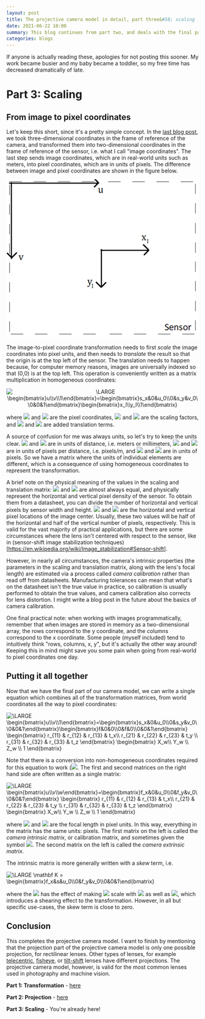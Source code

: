 ```yaml
---
layout: post
title: The projective camera model in detail, part three&#58; scaling
date: 2021-06-22 10:00
summary: This blog continues from part two, and deals with the final part of the projective camera model, translating and scaling from image plane coordinates to pixel coordinates.
categories: blogs
---
```


If anyone is actually reading these, apologies for not posting this sooner. My work became busier and my baby became a toddler, so my free time has decreased dramatically of late.

# Part 3: Scaling
## From image to pixel coordinates
Let's keep this short, since it's a pretty simple concept. In the [last blog post](https://daveboat.github.io/blogs/2020/10/20/the-projective-camera-model-in-detail-part-two-projection/), we took three-dimensional coordinates in the frame of reference of the camera, and transformed them into two-dimensional coordinates in the frame of reference of the sensor, i.e. what I call "image coordinates". The last step sends image coordinates, which are in real-world units such as meters, into pixel coordinates, which are in units of pixels. The difference between image and pixel coordinates are shown in the figure below.

<div style="text-align:center">
<img src="/assets/images/sensor_scaling.png">
</div>

The image-to-pixel coordinate transformation needs to first *scale* the image coordinates into pixel units, and then needs to *translate* the result so that the origin is at the top left of the sensor. The translation needs to happen because, for computer memory reasons, images are universally indexed so that (0,0) is at the top left. This operation is conveniently written as a matrix multiplication in homogeneous coordinates:

<div style="text-align:center">
<img src="https://latex.codecogs.com/svg.image?\LARGE&space;\begin{bmatrix}u\\v\\1\end{bmatrix}=\begin{bmatrix}s_x&0&u_0\\0&s_y&v_0\\0&0&1\end{bmatrix}\begin{bmatrix}x_I\\y_I\\1\end{bmatrix}" title="\LARGE \begin{bmatrix}u\\v\\1\end{bmatrix}=\begin{bmatrix}s_x&0&u_0\\0&s_y&v_0\\0&0&1\end{bmatrix}\begin{bmatrix}x_I\\y_I\\1\end{bmatrix}" />
</div>

where <img src="https://render.githubusercontent.com/render/math?math=u"> and <img src="https://render.githubusercontent.com/render/math?math=v"> are the pixel coordinates, <img src="https://render.githubusercontent.com/render/math?math=s_x"> and <img src="https://render.githubusercontent.com/render/math?math=s_y"> are the scaling factors, and <img src="https://render.githubusercontent.com/render/math?math=u_0"> and <img src="https://render.githubusercontent.com/render/math?math=v_0"> are added translation terms. 

A source of confusion for me was always units, so let's try to keep the units clear. <img src="https://render.githubusercontent.com/render/math?math=x_I"> and <img src="https://render.githubusercontent.com/render/math?math=y_I"> are in units of distance, i.e. meters or millimeters, <img src="https://render.githubusercontent.com/render/math?math=s_x"> and <img src="https://render.githubusercontent.com/render/math?math=s_y"> are in units of pixels per distance, i.e. pixels/m, and <img src="https://render.githubusercontent.com/render/math?math=u_0"> and <img src="https://render.githubusercontent.com/render/math?math=v_0"> are in units of pixels. So we have a matrix where the units of individual elements are different, which is a consequence of using homogeneous coordinates to represent the transformation.

A brief note on the physical meaning of the values in the scaling and translation matrix: <img src="https://render.githubusercontent.com/render/math?math=s_x"> and <img src="https://render.githubusercontent.com/render/math?math=s_y"> are almost always equal, and physically represent the horizontal and vertical pixel density of the sensor. To obtain them from a datasheet, you can divide the number of horizontal and vertical pixels by sensor width and height. <img src="https://render.githubusercontent.com/render/math?math=u_0"> and <img src="https://render.githubusercontent.com/render/math?math=v_0"> are the horizontal and vertical pixel locations of the image center. Usually, these two values will be half of the horizontal and half of the vertical number of pixels, respectively. This is valid for the vast majority of practical applications, but there are some circumstances where the lens isn't centered with respect to the sensor, like in (sensor-shift image stabilization techniques)[https://en.wikipedia.org/wiki/Image_stabilization#Sensor-shift].

However, in nearly all circumstances, the camera's intrinsic properties (the parameters in the scaling and translation matrix, along with the lens's focal length) are estimated via a process called *camera calibration* rather than read off from datasheets. Manufacturing tolerances can mean that what's on the datasheet isn't the true value in practice, so calibration is usually performed to obtain the true values, and camera calibration also corrects for lens distortion. I might write a blog post in the future about the basics of camera calibration.

One final practical note: when working with images programmatically, remember that when images are stored in memory as a two-dimensional array, the rows correspond to the y coordinate, and the columns correspond to the x coordinate. Some people (myself included) tend to intuitively think "rows, columns, x, y", but it's actually the other way around! Keeping this in mind might save you some pain when going from real-world to pixel coordinates one day.

## Putting it all together

Now that we have the final part of our camera model, we can write a single equation which combines all of the transformation matrices, from world coordinates all the way to pixel coordinates:

<img src="https://latex.codecogs.com/svg.image?\LARGE&space;\begin{bmatrix}u\\v\\1\end{bmatrix}=\begin{bmatrix}s_x&0&u_0\\0&s_y&v_0\\0&0&1\end{bmatrix}\begin{bmatrix}f&0&0\\0&f&0\\0&0&1\end{bmatrix}&space;\begin{bmatrix}&space;r_{11}&space;&&space;r_{12}&space;&&space;r_{13}&space;&&space;t_x\\&space;r_{21}&space;&&space;r_{22}&space;&&space;r_{23}&space;&&space;t_y&space;\\&space;r_{31}&space;&&space;r_{32}&space;&&space;r_{33}&space;&&space;t_z&space;\end{bmatrix}&space;\begin{bmatrix}&space;X_w\\&space;Y_w&space;\\&space;Z_w&space;\\&space;1&space;\end{bmatrix}" title="\LARGE \begin{bmatrix}u\\v\\1\end{bmatrix}=\begin{bmatrix}s_x&0&u_0\\0&s_y&v_0\\0&0&1\end{bmatrix}\begin{bmatrix}f&0&0\\0&f&0\\0&0&1\end{bmatrix} \begin{bmatrix} r_{11} & r_{12} & r_{13} & t_x\\ r_{21} & r_{22} & r_{23} & t_y \\ r_{31} & r_{32} & r_{33} & t_z \end{bmatrix} \begin{bmatrix} X_w\\ Y_w \\ Z_w \\ 1 \end{bmatrix}" />

Note that there is a conversion into non-homogeneous coordinates required for this equation to work (<img src="https://render.githubusercontent.com/render/math?math=u\rightarrow u/w, v \rightarrow v/w">. The first and second matrices on the right hand side are often written as a single matrix:

<img src="https://latex.codecogs.com/svg.image?\LARGE&space;\begin{bmatrix}u\\v\\w\end{bmatrix}=\begin{bmatrix}f_x&0&u_0\\0&f_y&v_0\\0&0&1\end{bmatrix}&space;\begin{bmatrix}&space;r_{11}&space;&&space;r_{12}&space;&&space;r_{13}&space;&&space;t_x\\&space;r_{21}&space;&&space;r_{22}&space;&&space;r_{23}&space;&&space;t_y&space;\\&space;r_{31}&space;&&space;r_{32}&space;&&space;r_{33}&space;&&space;t_z&space;\end{bmatrix}&space;\begin{bmatrix}&space;X_w\\&space;Y_w&space;\\&space;Z_w&space;\\&space;1&space;\end{bmatrix}" title="\LARGE \begin{bmatrix}u\\v\\w\end{bmatrix}=\begin{bmatrix}f_x&0&u_0\\0&f_y&v_0\\0&0&1\end{bmatrix} \begin{bmatrix} r_{11} & r_{12} & r_{13} & t_x\\ r_{21} & r_{22} & r_{23} & t_y \\ r_{31} & r_{32} & r_{33} & t_z \end{bmatrix} \begin{bmatrix} X_w\\ Y_w \\ Z_w \\ 1 \end{bmatrix}" />

where <img src="https://render.githubusercontent.com/render/math?math=f_x=fs_x"> and <img src="https://render.githubusercontent.com/render/math?math=f_x=fs_y"> are the focal length in pixel units. In this way, everything in the matrix has the same units: pixels. The first matrix on the left is called the *camera intrinsic matrix*, or calibration matrix, and sometimes given the symbol <img src="https://render.githubusercontent.com/render/math?math=f_x=\mathbf K">. The second matrix on the left is called the *camera extrinsic matrix*.

The intrinsic matrix is more generally written with a *skew* term, i.e.

<img src="https://latex.codecogs.com/svg.image?\LARGE&space;\mathbf&space;K&space;=&space;\begin{bmatrix}f_x&s&u_0\\0&f_y&v_0\\0&0&1\end{bmatrix}" title="\LARGE \mathbf K = \begin{bmatrix}f_x&s&u_0\\0&f_y&v_0\\0&0&1\end{bmatrix}" />

where the <img src="https://render.githubusercontent.com/render/math?math=s"> has the effect of making <img src="https://render.githubusercontent.com/render/math?math=u"> scale with <img src="https://render.githubusercontent.com/render/math?math=y_I"> as well as <img src="https://render.githubusercontent.com/render/math?math=x_I">, which introduces a shearing effect to the transformation. However, in all but specific use-cases, the skew term is close to zero.

## Conclusion

This completes the projective camera model. I want to finish by mentioning that the projection part of the projective camera model is only one possible projection, for rectilinear lenses. Other types of lenses, for example [telecentric](https://en.wikipedia.org/wiki/Telecentric_lens), [fisheye](https://en.wikipedia.org/wiki/Fisheye_lens), or [tilt-shift](https://en.wikipedia.org/wiki/Tilt%E2%80%93shift_photography) lenses have different projections. The projective camera model, however, is valid for the most common lenses used in photography and machine vision.

**Part 1: Transformation** - [here](https://daveboat.github.io/blogs/2020/08/30/the-projective-camera-model-in-detail-part-one-transformation/)

**Part 2: Projection** - [here](https://daveboat.github.io/blogs/2020/10/20/the-projective-camera-model-in-detail-part-two-projection/)

**Part 3: Scaling** - You're already here!